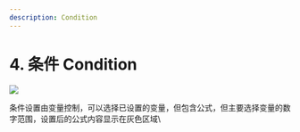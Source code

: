 ```yaml
---
description: Condition
---
```


# 4. 条件 Condition

![](../.gitbook/assets/企业微信截图\_512ac7fe-8616-4e95-b9fd-d7cc8bb895cf.png)



条件设置由变量控制，可以选择已设置的变量，但包含公式，但主要选择变量的数字范围，设置后的公式内容显示在灰色区域\






